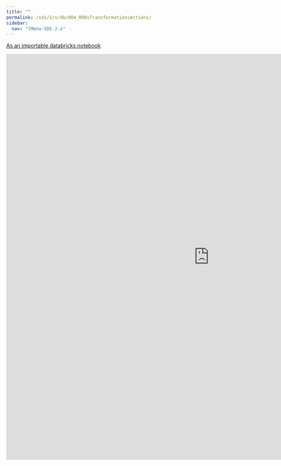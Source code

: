 ```yaml
---
title: ""
permalink: /sds/2/x/db/004_RDDsTransformationsActions/
sidebar:
  nav: "lMenu-SDS-2.x"
---
```


[As an importable databricks notebook](https://lamastex.github.io/scalable-data-science/sds/2/x/db/004_RDDsTransformationsActions.html)

<iframe src="https://lamastex.github.io/scalable-data-science/sds/2/x/db/004_RDDsTransformationsActions" width="1080" height="1080" frameborder="0"></iframe>
